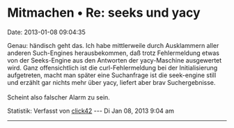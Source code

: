 Mitmachen • Re: seeks und yacy
==============================

Date: 2013-01-08 09:04:35

Genau: händisch geht das. Ich habe mittlerweile durch Ausklammern aller
anderen Such-Engines herausbekommen, daß trotz Fehlermeldung etwas von
der Seeks-Engine aus den Antworten der yacy-Maschine ausgewertet wird.
Ganz offensichtlich ist die curl-Fehlermeldung bei der Initialisierung
aufgetreten, macht man später eine Suchanfrage ist die seek-engine still
und erzählt gar nichts mehr über yacy, liefert aber brav
Suchergebnisse.\
\
Scheint also falscher Alarm zu sein.

Statistik: Verfasst von
[click42](http://forum.yacy-websuche.de/memberlist.php?mode=viewprofile&u=8808)
--- Di Jan 08, 2013 9:04 am

------------------------------------------------------------------------
